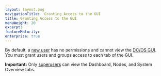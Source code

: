 ```yaml
---
layout: layout.pug
navigationTitle:  Granting Access to the GUI
title: Granting Access to the GUI
menuWeight: 20
excerpt:
featureMaturity:
enterprise: true
---
```


By default, a [new user](/1.9/security/users-groups/) has no permissions and cannot view the [DC/OS GUI](/1.9/gui/). You must grant users and groups access to each tab of the GUI.

**Important:** Only [superusers](/1.9/security/perms-reference/#superuser) can view the Dashboard, Nodes, and System Overview tabs.
